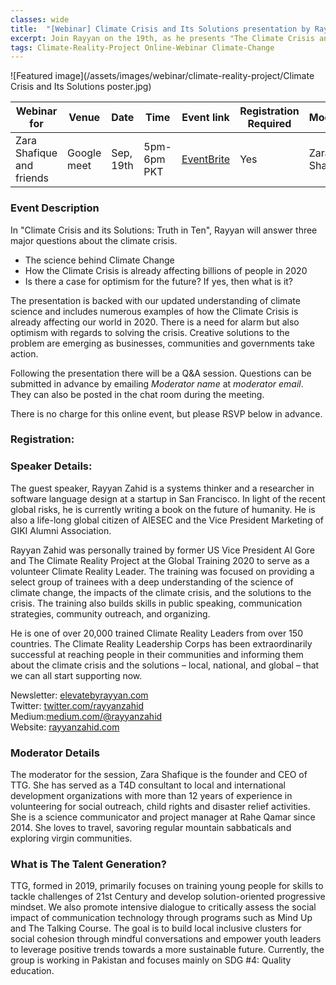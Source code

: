 ```yaml
---
classes: wide
title:  "[Webinar] Climate Crisis and Its Solutions presentation by Rayyan Zahid to The Talent Generation "
excerpt: Join Rayyan on the 19th, as he presents "The Climate Crisis and Its Solutions" to The Talent Generation group.
tags: Climate-Reality-Project Online-Webinar Climate-Change
---
```

![Featured image](/assets/images/webinar/climate-reality-project/Climate Crisis and Its Solutions poster.jpg)

| Webinar for               | Venue       | Date      | Time         | Event link                                                                                                                  | Registration Required | Moderator     | 
|---------------------------|-------------|-----------|--------------|-----------------------------------------------------------------------------------------------------------------------------|-----------------------|---------------| 
| Zara Shafique and friends | Google meet | Sep, 19th | 5pm-6pm PKT | [EventBrite](https://www.eventbrite.com/e/climate-crisis-and-its-solutions-by-rayyan-zahid-zara-shafique-registration-120387023829) | Yes                   | Zara Shafique | 


### Event Description

In "Climate Crisis and its Solutions: Truth in Ten", Rayyan will answer three major questions about the climate crisis.
- The science behind Climate Change
- How the Climate Crisis is already affecting billions of people in 2020
- Is there a case for optimism for the future? If yes, then what is it?

The presentation is backed with our updated understanding of climate science and includes numerous examples of how the Climate Crisis is already affecting our world in 2020. There is a need for alarm but also optimism with regards to solving the crisis. Creative solutions to the problem are emerging as businesses, communities and governments take action.

Following the presentation there will be a Q&A session. Questions can be submitted in advance by emailing *Moderator name* at *moderator email*. They can also be posted in the chat room during the meeting.

There is no charge for this online event, but please RSVP below in advance.

### Registration:

<div id="eventbrite-widget-container-120387023829"></div>

<script src="https://www.eventbrite.com/static/widgets/eb_widgets.js"></script>

<script type="text/javascript">
    var exampleCallback = function() {
        console.log('Order complete!');
    };

    window.EBWidgets.createWidget({
        // Required
        widgetType: 'checkout',
        eventId: '120387023829',
        iframeContainerId: 'eventbrite-widget-container-120387023829',

        // Optional
        iframeContainerHeight: 425,  // Widget height in pixels. Defaults to a minimum of 425px if not provided
        onOrderComplete: exampleCallback  // Method called when an order has successfully completed
    });
</script>

### Speaker Details:
The guest speaker, Rayyan Zahid is a systems thinker and a researcher in software language design at a startup in San Francisco. In light of the recent global risks, he is currently writing a book on the future of humanity. He is also a life-long global citizen of AIESEC and the Vice President Marketing of GIKI Alumni Association.

Rayyan Zahid was personally trained by former US Vice President Al Gore and The Climate Reality Project at the Global Training 2020 to serve as a volunteer Climate Reality Leader. The training was focused on providing a select group of trainees with a deep understanding of the science of climate change, the impacts of the climate crisis, and the solutions to the crisis. The training also builds skills in public speaking, communication strategies, community outreach, and organizing.
 
He is one of over 20,000 trained Climate Reality Leaders from over 150 countries. The Climate Reality Leadership Corps has been extraordinarily successful at reaching people in their communities and informing them about the climate crisis and the solutions – local, national, and global – that we can all start supporting now.

Newsletter: [elevatebyrayyan.com](elevatebyrayyan.com)  
Twitter: [twitter.com/rayyanzahid](twitter.com/rayyanzahid)  
Medium:[medium.com/@rayyanzahid](medium.com/@rayyanzahid)  
Website: [rayyanzahid.com](rayyanzahid.com)  

### Moderator Details

The moderator for the session, Zara Shafique is the founder and CEO of TTG. She has served as a T4D consultant to local and international development organizations with more than 12 years of experience in volunteering for social outreach, child rights and disaster relief activities. She is a science communicator and project manager at Rahe Qamar since 2014. She loves to travel, savoring regular mountain sabbaticals and exploring virgin communities.


### What is The Talent Generation?

TTG, formed in 2019, primarily focuses on training young people for skills to tackle challenges of 21st Century and develop solution-oriented progressive mindset. We also promote intensive dialogue to critically assess the social impact of communication technology through programs such as Mind Up and The Talking Course. The goal is to build local inclusive clusters for social cohesion through mindful conversations and empower youth leaders to leverage positive trends towards a more sustainable future. Currently, the group is working in Pakistan and focuses mainly on SDG #4: Quality education.
